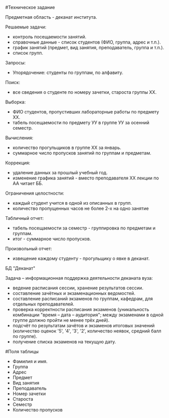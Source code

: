 ﻿#Техническое задание

Предметная область - деканат института.

Решаемые задачи:

* контроль посещаемости занятий.
* справочные данные - список студентов (ФИО, группа, адрес и т.п.). 
* график занятий (предмет, вид занятия, преподаватель, группа и т.п.).
* список групп.

Запросы: 

* Упорядочение: студенты по группам, по алфавиту.

Поиск: 

* все сведения о студенте по номеру зачетки, староста группы ХX.

Выборка:

* ФИО студентов, пропустивших лабораторные работы по предмету ХХ.
* табель посещаемости по предмету УУ в группе УУ за осенний семестр.

Вычисления:

* количество прогульщиков в группе ХХ за январь.
* суммарное число пропусков занятий по группам и предметам.

Коррекция:

* удаление данных за прошлый учебный год.
* изменение графика занятий - вместо преподавателя ХХ лекции по АА читает ББ.

Ограничения целостности:

* каждый студент учится в одной из описанных в групп.
* количество пропущенных часов не более 2-х на одно занятие

Табличный отчет:

* табель посещаемости за семестр - группировка по предметам и группам.
* итог - суммарное число пропусков.

Произвольный отчет: 

* извещение каждому студенту - прогульщику о явке в деканат.

БД "Деканат"

Задача – информационная поддержка деятельности деканата вуза:
* ведение расписания сессии, хранение результатов сессии.
* составление зачётных и экзаменационных ведомостей.
* составление расписаний экзаменов по группам, кафедрам, для отдельных преподавателей.
* проверка корректности расписания экзаменов (уникальность комбинации "время – дата – аудитория"; между экзаменами в одной группе должно пройти не менее трёх дней).
* подсчёт по результатам зачётов и экзаменов итоговых значений (количество оценок '5', '4', '3', '2', количество неявок, средний балл по группе).
* получение списка экзаменов на текущую дату.

#Поля таблицы

* Фамилия и имя.
* Группа
* Адрес
* Предмет
* Вид занятия
* Преподаватель
* Номер зачетки
* Староста
* Семестр
* Количество пропусков
